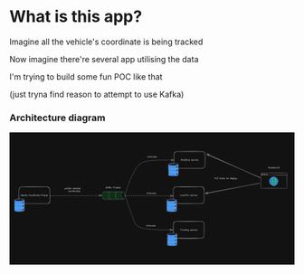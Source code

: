 # What is this app?

Imagine all the vehicle's coordinate is being tracked

Now imagine there're several app utilising the data

I'm trying to build some fun POC like that

(just tryna find reason to attempt to use Kafka)

### Architecture diagram
![image info](./asset/architecture-diagram.png)
